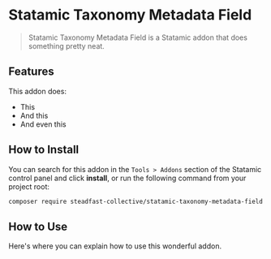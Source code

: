 # Statamic Taxonomy Metadata Field

> Statamic Taxonomy Metadata Field is a Statamic addon that does something pretty neat.

## Features

This addon does:

- This
- And this
- And even this

## How to Install

You can search for this addon in the `Tools > Addons` section of the Statamic control panel and click **install**, or run the following command from your project root:

``` bash
composer require steadfast-collective/statamic-taxonomy-metadata-field
```

## How to Use

Here's where you can explain how to use this wonderful addon.
